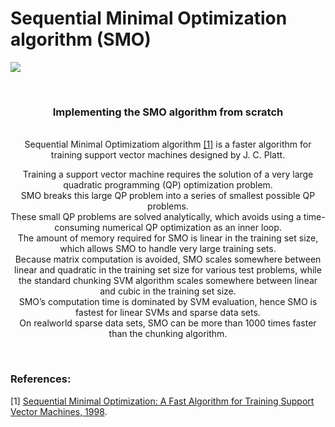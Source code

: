 # Sequential Minimal Optimization algorithm (SMO)


![](https://images.pexels.com/photos/355948/pexels-photo-355948.jpeg?auto=compress&cs=tinysrgb&dpr=1&w=1000)

<br/>

<h3 align="center">
  Implementing the SMO algorithm from scratch
</h3>

<p align="center">
  <br/> Sequential Minimal Optimizatiom algorithm <a href="https://www.microsoft.com/en-us/research/wp-content/uploads/2016/02/tr-98-14.pdf">[1]</a> is a faster algorithm for training support vector machines designed by J. C. Platt. <br/>
</p>

<p align="center">
Training a support vector machine requires the solution of a very large quadratic programming (QP) optimization problem. <br/>
SMO breaks this large QP problem into a series of smallest possible QP problems. <br/>
These small QP problems are solved analytically, which avoids using a time-consuming numerical QP optimization as an
inner loop. <br/>
The amount of memory required for SMO is linear in the training set size, which allows SMO to handle very large training sets. <br/> 
Because matrix computation is avoided, SMO scales somewhere between linear and quadratic in the training set size for various test problems, while the standard chunking SVM algorithm scales somewhere between linear and cubic in the training set size. <br/>
SMO’s computation time is dominated by SVM evaluation, hence SMO is fastest for linear SVMs and sparse data sets. <br/> 
On realworld sparse data sets, SMO can be more than 1000 times faster than the chunking algorithm. <br/>
</p>

 <br/>

### References:

[1] [Sequential Minimal Optimization: A Fast Algorithm for Training Support Vector Machines, 1998](https://www.microsoft.com/en-us/research/wp-content/uploads/2016/02/tr-98-14.pdf).
